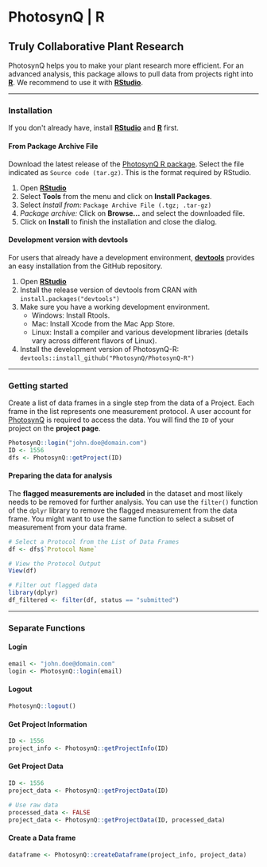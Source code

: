 # PhotosynQ | R

## Truly Collaborative Plant Research

PhotosynQ helps you to make your plant research more efficient. For an advanced analysis, this package allows to pull data from projects right into **[R]**. We recommend to use it with **[RStudio]**.

***

### Installation

If you don't already have, install **[RStudio]** and **[R]** first.

#### From Package Archive File

Download the latest release of the [PhotosynQ R package]. Select the file indicated as `Source code (tar.gz)`. This is the format required by RStudio.

1. Open **[RStudio]**
2. Select **Tools** from the menu and click on **Install Packages**.
3. Select *Install from:* `Package Archive File (.tgz; .tar-gz)`
4. *Package archive:* Click on **Browse...** and select the downloaded file.
5. Click on **Install** to finish the installation and close the dialog.

#### Development version with devtools

For users that already have a development environment, **[devtools]** provides an easy installation from the GitHub repository.

1. Open **[RStudio]**
2. Install the release version of devtools from CRAN with `install.packages("devtools")`
3. Make sure you have a working development environment.
    + Windows: Install Rtools.
    + Mac: Install Xcode from the Mac App Store.
    + Linux: Install a compiler and various development libraries (details vary across different flavors of Linux).
4. Install the development version of PhotosynQ-R:
`devtools::install_github("PhotosynQ/PhotosynQ-R")`

***

### Getting started

Create a list of data frames in a single step from the data of a Project. Each frame in the list represents one measurement protocol. A user account for [PhotosynQ] is required to access the data. You will find the `ID` of your project on the **project page**.

```R
PhotosynQ::login("john.doe@domain.com")
ID <- 1556
dfs <- PhotosynQ::getProject(ID)
```

#### Preparing the data for analysis

The **flagged measurements are included** in the dataset and most likely needs to be removed for further analysis. You can use the `filter()` function of the `dplyr` library to remove the flagged measurement from the data frame. You might want to use the same function to select a subset of measurement from your data frame.

```R
# Select a Protocol from the List of Data Frames
df <- dfs$`Protocol Name`

# View the Protocol Output
View(df)

# Filter out flagged data
library(dplyr)
df_filtered <- filter(df, status == "submitted")
```

***

### Separate Functions

#### Login

```R
email <- "john.doe@domain.com"
login <- PhotosynQ::login(email)
```

#### Logout

```R
PhotosynQ::logout()
```

#### Get Project Information

```R
ID <- 1556
project_info <- PhotosynQ::getProjectInfo(ID)
```

#### Get Project Data

```R
ID <- 1556
project_data <- PhotosynQ::getProjectData(ID)

# Use raw data
processed_data <- FALSE
project_data <- PhotosynQ::getProjectData(ID, processed_data)
```

#### Create a Data frame

```R
dataframe <- PhotosynQ::createDataframe(project_info, project_data)
```

[PhotosynQ]: https://photosynq.org "PhotosynQ"

[PhotosynQ R package]: https://github.com/Photosynq/PhotosynQ-R/releases "PhotosynQ R package (Latest Release)"

[R]: https://www.r-project.org "R-Project"

[RStudio]: https://www.rstudio.com "RStudio"

[devtools]: https://github.com/r-lib/devtools "devtools"
